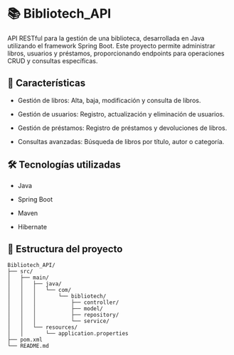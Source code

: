 # 📚 Bibliotech_API

API RESTful para la gestión de una biblioteca, desarrollada en Java utilizando el framework Spring Boot. Este proyecto permite administrar libros, usuarios y préstamos, proporcionando endpoints para operaciones CRUD y consultas específicas.

## 🚀 Características
- Gestión de libros: Alta, baja, modificación y consulta de libros.

- Gestión de usuarios: Registro, actualización y eliminación de usuarios.

- Gestión de préstamos: Registro de préstamos y devoluciones de libros.

- Consultas avanzadas: Búsqueda de libros por título, autor o categoría.

## 🛠️ Tecnologías utilizadas
- Java

- Spring Boot

- Maven

- Hibernate

## 📂 Estructura del proyecto
```
Bibliotech_API/
├── src/
│   ├── main/
│   │   ├── java/
│   │   │   └── com/
│   │   │       └── bibliotech/
│   │   │           ├── controller/
│   │   │           ├── model/
│   │   │           ├── repository/
│   │   │           └── service/
│   │   └── resources/
│   │       └── application.properties
├── pom.xml
└── README.md
```